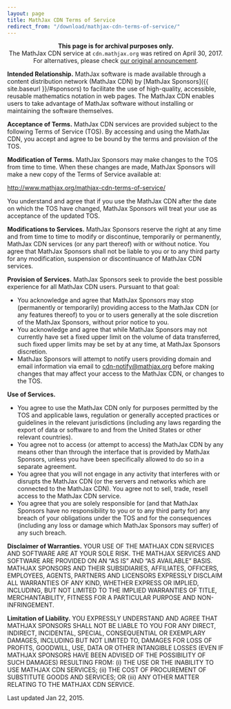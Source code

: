 ```yaml
---
layout: page
title: MathJax CDN Terms of Service
redirect_from: "/download/mathjax-cdn-terms-of-service/"
---
```


<div class="alert alert-info" role="alert" style="text-align:center;"><strong>This page is for archival purposes only.</strong> <br> The MathJax CDN service at <code>cdn.mathjax.org</code> was retired on April 30, 2017. For alternatives, please check <a href="{{ site.baseurl }}/cdn-shutting-down/">our original announcement</a>.</div>

**Intended Relationship.** MathJax software is made available through a content distribution network (MathJax CDN) by [MathJax Sponsors]({{ site.baseurl }}/#sponsors) to facilitate the use of high-quality, accessible, reusable mathematics notation in web pages.  The MathJax CDN enables users to take advantage of MathJax software without installing or maintaining the software themselves.

**Acceptance of Terms.** MathJax CDN services are provided subject to the following Terms of Service (TOS). By accessing and using the MathJax CDN, you accept and agree to be bound by the terms and provision of the TOS.

**Modification of Terms.** MathJax Sponsors may make changes to the TOS from time to time. When these changes are made, MathJax Sponsors will make a new copy of the Terms of Service available at:

http://www.mathjax.org/mathjax-cdn-terms-of-service/

You understand and agree that if you use the MathJax CDN after the date on which the TOS have changed, MathJax Sponsors will treat your use as acceptance of the updated TOS.

**Modifications to Services.** MathJax Sponsors reserve the right at any time and from time to time to modify or discontinue, temporarily or permanently, MathJax CDN services (or any part thereof) with or without notice. You agree that MathJax Sponsors shall not be liable to you or to any third party for any modification, suspension or discontinuance of MathJax CDN services.

**Provision of Services.** MathJax Sponsors seek to provide the best possible experience for all MathJax CDN users. Pursuant to that goal:

*   You acknowledge and agree that MathJax Sponsors may stop (permanently or temporarily) providing access to the MathJax CDN (or any features thereof) to you or to users generally at the sole discretion of the MathJax Sponsors, without prior notice to you.
*   You acknowledge and agree that while MathJax Sponsors may not currently have set a fixed upper limit on the volume of data transferred, such fixed upper limits may be set by at any time, at MathJax Sponsors discretion.
*   MathJax Sponsors will attempt to notify users providing domain and email information via email to cdn-notify@mathjax.org before making changes that may affect your access to the MathJax CDN, or changes to the TOS.

**Use of Services.**

*   You agree to use the MathJax CDN only for purposes permitted by the TOS and applicable laws, regulation or generally accepted practices or guidelines in the relevant jurisdictions (including any laws regarding the export of data or software to and from the United States or other relevant countries).
*   You agree not to access (or attempt to access) the MathJax CDN by any means other than through the interface that is provided by MathJax Sponsors, unless you have been specifically allowed to do so in a separate agreement.
*   You agree that you will not engage in any activity that interferes with or disrupts the MathJax CDN (or the servers and networks which are connected to the MathJax CDN). You agree not to sell, trade, resell access to the MathJax CDN service.
*   You agree that you are solely responsible for (and that MathJax Sponsors have no responsibility to you or to any third party for) any breach of your obligations under the TOS and for the consequences (including any loss or damage which MathJax Sponsors may suffer) of any such breach.

**Disclaimer of Warranties.** YOUR USE OF THE MATHJAX CDN SERVICES AND SOFTWARE ARE AT YOUR SOLE RISK. THE MATHJAX SERVICES AND SOFTWARE ARE PROVIDED ON AN &#8220;AS IS&#8221; AND &#8220;AS AVAILABLE&#8221; BASIS. MATHJAX SPONSORS AND THEIR SUBSIDIARIES, AFFILIATES, OFFICERS, EMPLOYEES, AGENTS, PARTNERS AND LICENSORS EXPRESSLY DISCLAIM ALL WARRANTIES OF ANY KIND, WHETHER EXPRESS OR IMPLIED, INCLUDING, BUT NOT LIMITED TO THE IMPLIED WARRANTIES OF TITLE, MERCHANTABILITY, FITNESS FOR A PARTICULAR PURPOSE AND NON-INFRINGEMENT.

**Limitation of Liability.** YOU EXPRESSLY UNDERSTAND AND AGREE THAT MATHJAX SPONSORS SHALL NOT BE LIABLE TO YOU FOR ANY DIRECT, INDIRECT, INCIDENTAL, SPECIAL, CONSEQUENTIAL OR EXEMPLARY DAMAGES, INCLUDING BUT NOT LIMITED TO, DAMAGES FOR LOSS OF PROFITS, GOODWILL, USE, DATA OR OTHER INTANGIBLE LOSSES (EVEN IF MATHJAX SPONSORS HAVE BEEN ADVISED OF THE POSSIBILITY OF SUCH DAMAGES) RESULTING FROM: (i) THE USE OR THE INABILITY TO USE MATHJAX CDN SERVICES; (ii) THE COST OF PROCUREMENT OF SUBSTITUTE GOODS AND SERVICES; OR (iii) ANY OTHER MATTER RELATING TO THE MATHJAX CDN SERVICE.

Last updated Jan 22, 2015.